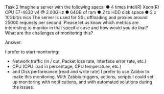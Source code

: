 Task 2
Imagine a server with the following specs:
● 4 times Intel(R) Xeon(R) CPU E7-4830 v4 @ 2.00GHz
● 64GB of ram
● 2 tb HDD disk space
● 2 x 10Gbit/s nics
The server is used for SSL offloading and proxies around 25000 requests per second.
Please let us know which metrics are interesting to monitor in that specific case and
how would you do that? What are the challenges of monitoring this?


Answer:

I prefer to start monitoring: 
-  Network traffic (in / out, Packet loss rate, Interface error rate, etc.)
-  CPU (CPU load in percentage, CPU temperature, etc.)
-  and Disk performance (read and write rate)
I prefer to use Zabbix to make this monitoring. With Zabbix triggers,  actions, scripts I could set up monitoring with notifications, and with automated solutions during the issues.
